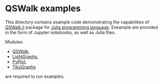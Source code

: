 # QSWalk examples

This directory contains example code demonstrating the capabilities of [QSWalk.jl](https://github.com/ZKSI/QSWalk.jl) package for [Julia programming language](https://julialang.org/). Exeample are provided in the form of Jupyter notebooks, as well as Julia files. 

Modules 
- [QSWalk](https://github.com/ZKSI/QSWalk.jl),
- [LightGraphs](https://github.com/JuliaGraphs/LightGraphs.jl),
- [PyPlot](https://github.com/JuliaPy/PyPlot.jl),
- [TikzGraphs](https://github.com/sisl/TikzGraphs.jl)

are required to run examples.
